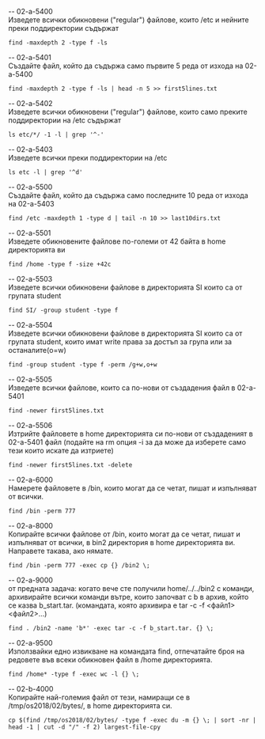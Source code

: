 -- 02-a-5400  
Изведете всички обикновени ("regular") файлове, които /etc и нейните преки поддиректории съдържат
```
find -maxdepth 2 -type f -ls
```
-- 02-a-5401  
Създайте файл, който да съдържа само първите 5 реда от изхода на 02-a-5400
```
find -maxdepth 2 -type f -ls | head -n 5 >> first5lines.txt
```
-- 02-a-5402  
Изведете всички обикновени ("regular") файлове, които само преките поддиректории на /etc съдържат
```
ls etc/*/ -1 -l | grep '^-'
```
-- 02-a-5403    
Изведете всички преки поддиректории на /etc
```
ls etc -l | grep '^d'
```

-- 02-a-5500  
Създайте файл, който да съдържа само последните 10 реда от изхода на 02-a-5403
```
find /etc -maxdepth 1 -type d | tail -n 10 >> last10dirs.txt
```

-- 02-a-5501  
Изведете обикновените файлове по-големи от 42 байта в home директорията ви
```
find /home -type f -size +42c
```
-- 02-a-5503  
Изведете всички обикновени файлове в директорията SI които са от групата student
```
find SI/ -group student -type f
```
-- 02-a-5504  
Изведете всички обикновени файлове в директорията SI които са от групата student, които имат write права за достъп за група или за останалите(o=w)
```
find -group student -type f -perm /g+w,o+w
```

-- 02-a-5505  
Изведете всички файлове, които са по-нови от създадения файл в 02-a-5401
```
find -newer first5lines.txt
```

-- 02-a-5506  
Изтрийте файловете в home директорията си по-нови от създаденият в 02-a-5401 файл (подайте на rm опция -i за да може да изберете само тези които искате да изтриете)
```
find -newer first5lines.txt -delete
```

-- 02-a-6000  
Намерете файловете в /bin, които могат да се четат, пишат и изпълняват от всички.
```
find /bin -perm 777
```

-- 02-a-8000  
Копирайте всички файлове от /bin, които могат да се четат, пишат и изпълняват от всички, в bin2 директория в home директорията ви. Направете такава, ако нямате.
```
find /bin -perm 777 -exec cp {} /bin2 \;
```

-- 02-a-9000  
от предната задача: когато вече сте получили home/../../bin2 с команди, архивирайте всички команди вътре, които започват с b в архив, който се казва b_start.tar. (командата, която архивира е tar -c -f <файл1> <файл2>...)
```
find . /bin2 -name 'b*' -exec tar -c -f b_start.tar. {} \;
```

-- 02-a-9500  
Използвайки едно извикване на командата find, отпечатайте броя на редовете във всеки обикновен файл в /home директорията.
```
find /home* -type f -exec wc -l {} \;
```

-- 02-b-4000  
Копирайте най-големия файл от тези, намиращи се в /tmp/os2018/02/bytes/, в home директорията си.
```
cp $(find /tmp/os2018/02/bytes/ -type f -exec du -m {} \; | sort -nr | head -1 | cut -d "/" -f 2) largest-file-cpy 
```

